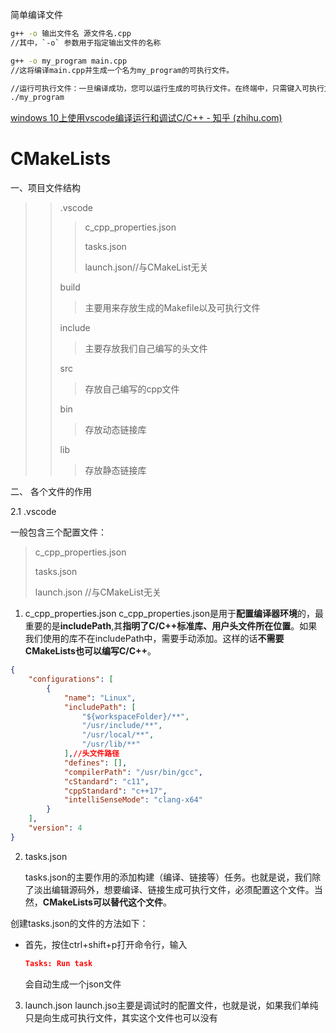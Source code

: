 

简单编译文件

```bash	
g++ -o 输出文件名 源文件名.cpp
//其中，`-o` 参数用于指定输出文件的名称
```

```bash
g++ -o my_program main.cpp
//这将编译main.cpp并生成一个名为my_program的可执行文件。

//运行可执行文件：一旦编译成功，您可以运行生成的可执行文件。在终端中，只需键入可执行文件的名称并按回车键：
./my_program


```

[windows 10上使用vscode编译运行和调试C/C++ - 知乎 (zhihu.com)](https://zhuanlan.zhihu.com/p/77645306)





# CMakeLists

一、项目文件结构

>> .vscode
>> >c_cpp_properties.json
>> >
>> >tasks.json
>> >
>> >launch.json//与CMakeList无关
>>
>> build 
>>
>> > 主要用来存放生成的Makefile以及可执行文件
>>
>> include
>>
>> > 主要存放我们自己编写的头文件
>>
>> src
>>
>> > 存放自己编写的cpp文件
>>
>> bin
>>
>> > 存放动态链接库
>>
>> lib
>>
>> > 存放静态链接库

二、 各个文件的作用

2.1 .vscode

一般包含三个配置文件：

>c_cpp_properties.json
>
>tasks.json
>
>launch.json    //与CMakeList无关

1. c_cpp_properties.json
   	c_cpp_properties.json是用于**配置编译器环境**的，最重要的是**includePath**,其**指明了C/C++标准库、用户头文件所在位置**。如果我们使用的库不在includePath中，需要手动添加。这样的话**不需要CMakeLists也可以编写C/C++**。

```json
{
    "configurations": [
        {
            "name": "Linux",
            "includePath": [
                "${workspaceFolder}/**",
                "/usr/include/**",
                "/usr/local/**",
                "/usr/lib/**"
            ],//头文件路径
            "defines": [],
            "compilerPath": "/usr/bin/gcc",
            "cStandard": "c11",
            "cppStandard": "c++17",
            "intelliSenseMode": "clang-x64"
        }
    ],
    "version": 4
}
```

2. tasks.json

   ​	 tasks.json的主要作用的添加构建（编译、链接等）任务。也就是说，我们除了淡出编辑源码外，想要编译、链接生成可执行文件，必须配置这个文件。当然，**CMakeLists可以替代这个文件**。

创建tasks.json的文件的方法如下：

- 首先，按住ctrl+shift+p打开命令行，输入

  ```json
  Tasks: Run task
  ```

  会自动生成一个json文件

3. launch.json
      launch.jso主要是调试时的配置文件，也就是说，如果我们单纯只是向生成可执行文件，其实这个文件也可以没有





